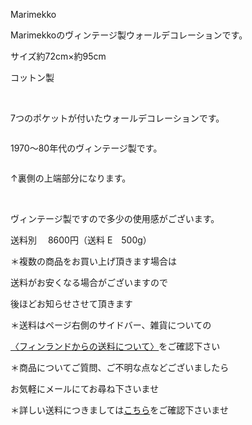 <link rel="stylesheet" type="text/css" href="/assets/css/styles.css">

Marimekko

Marimekkoのヴィンテージ製ウォールデコレーションです。

サイズ約72cm×約95cm　

コットン製

<img alt="" src="http://blog.cnobi.jp/v1/blog/user/71e35865e9e62f3f9d70420d6124d2ab/1682423351"/> 

<img alt="" src="http://blog.cnobi.jp/v1/blog/user/71e35865e9e62f3f9d70420d6124d2ab/1682423352"/> 

7つのポケットが付いたウォールデコレーションです。

<img alt="" src="http://blog.cnobi.jp/v1/blog/user/71e35865e9e62f3f9d70420d6124d2ab/1682423408"/> 

1970～80年代のヴィンテージ製です。

<img alt="" src="http://blog.cnobi.jp/v1/blog/user/71e35865e9e62f3f9d70420d6124d2ab/1682423409"/> 

↑裏側の上端部分になります。

<img alt="" src="http://blog.cnobi.jp/v1/blog/user/71e35865e9e62f3f9d70420d6124d2ab/1682423410"/> 

<img alt="" src="http://blog.cnobi.jp/v1/blog/user/71e35865e9e62f3f9d70420d6124d2ab/1682423518"/> 

<img alt="" src="http://blog.cnobi.jp/v1/blog/user/71e35865e9e62f3f9d70420d6124d2ab/1682423519"/> 

<img alt="" src="http://blog.cnobi.jp/v1/blog/user/71e35865e9e62f3f9d70420d6124d2ab/1682423520"/> 

<img alt="" src="http://blog.cnobi.jp/v1/blog/user/71e35865e9e62f3f9d70420d6124d2ab/1682804086"/> 

ヴィンテージ製ですので多少の使用感がございます。

送料別　 8600円（送料 E　500g）

＊複数の商品をお買い上げ頂きます場合は

送料がお安くなる場合がございますので

後ほどお知らせさせて頂きます

＊送料はページ右側のサイドバー、雑貨についての

[〈フィンランドからの送料について〉](https://dkzakka.github.io/2005/03/31/雑貨について.html)をご確認下さい

＊商品についてご質問、ご不明な点などございましたら

お気軽にメールにてお尋ね下さいませ

＊詳しい送料につきましては[こちら](http://dkzakka.blog.shinobi.jp/Entry/3385/)をご確認下さいませ